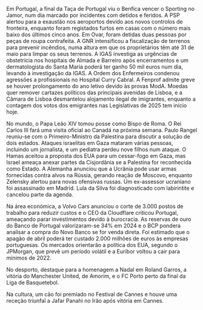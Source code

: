 Em Portugal, a final da Taça de Portugal viu o Benfica vencer o Sporting no Jamor, num dia marcado por incidentes com detidos e feridos. A PSP alertou para a exaustão nos aeroportos devido aos novos controlos de fronteira, enquanto foram registados furtos em casas com o número mais baixo dos últimos cinco anos. Em Ovar, foram detidas duas pessoas por peças de roupa contrafeita. A GNR intensificou a fiscalização de terrenos para prevenir incêndios, numa altura em que os proprietários têm até 31 de maio para limpar os seus terrenos. A IGAS investiga as urgências de obstetrícia nos hospitais de Almada e Barreiro após encerramentos e um dermatologista do Santa Maria poderá ter ganho 50 mil euros num dia, levando à investigação da IGAS. A Ordem dos Enfermeiros condenou agressões a profissionais no Hospital Curry Cabral. A Fenprof admite greve se houver prolongamento do ano letivo devido às provas ModA. Moedas quer remover cartazes políticos das principais avenidas de Lisboa, e a Câmara de Lisboa desmantelou alojamento ilegal de imigrantes, enquanto a contagem dos votos dos emigrantes nas Legislativas de 2025 tem início hoje.

No mundo, o Papa Leão XIV tomou posse como Bispo de Roma. O Rei Carlos III fará uma visita oficial ao Canadá na próxima semana. Paulo Rangel reuniu-se com o Primeiro-Ministro da Palestina para discutir a solução de dois estados. Ataques israelitas em Gaza mataram várias pessoas, incluindo um jornalista, e um pediatra perdeu nove filhos num ataque. O Hamas aceitou a proposta dos EUA para um cessar-fogo em Gaza, mas Israel ameaça anexar partes da Cisjordânia se a Palestina for reconhecida como Estado. A Alemanha anunciou que a Ucrânia pode usar armas fornecidas contra alvos na Rússia, gerando reação de Moscovo, enquanto Zelensky alertou para novas ofensivas russas. Um ex-assessor ucraniano foi assassinado em Madrid. Lula da Silva foi diagnosticado com labirintite e cancelou parte da agenda.

Na área económica, a Volvo Cars anunciou o corte de 3.000 postos de trabalho para reduzir custos e o CEO da Cloudflare criticou Portugal, ameaçando parar investimentos devido à burocracia. As reservas de ouro do Banco de Portugal valorizaram-se 34% em 2024 e o BCP pondera analisar a compra do Novo Banco se for venda direta. Foi estimado que o apagão de abril poderá ter custado 2.000 milhões de euros às empresas portuguesas. Os mercados orientarão a política dos EUA, segundo o JPMorgan, que prevê um período volátil e a Euribor voltou a cair para mínimos de 2022.

No desporto, destaque para a homenagem a Nadal em Roland Garros, a vitória do Manchester United, de Amorim, e o FC Porto perto da final da Liga de Basquetebol.

Na cultura, um cão foi premiado no Festival de Cannes e houve uma receção triunfal a Jafar Panahi no Irão após vitória em Cannes.